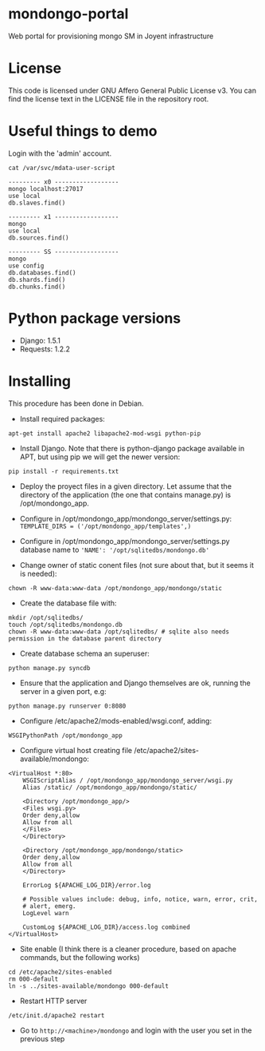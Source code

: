 mondongo-portal
===============

Web portal for provisioning mongo SM in Joyent infrastructure

License
=======

This code is licensed under GNU Affero General Public License v3. You can find the license text in the LICENSE file
in the repository root.

Useful things to demo
=====================

Login with the 'admin' account.

```
cat /var/svc/mdata-user-script

--------- x0 ------------------
mongo localhost:27017
use local
db.slaves.find()

--------- x1 ------------------
mongo
use local
db.sources.find()

--------- SS ------------------
mongo
use config
db.databases.find()
db.shards.find()
db.chunks.find()
```

Python package versions
=======================

* Django: 1.5.1
* Requests: 1.2.2

Installing
==========

This procedure has been done in Debian.

* Install required packages:

```
apt-get install apache2 libapache2-mod-wsgi python-pip
```

* Install Django. Note that there is python-django package available in APT, but using pip we will get the newer version:

```
pip install -r requirements.txt
```

* Deploy the proyect files in a given directory. Let assume that the directory of the application (the one that contains 
manage.py) is /opt/mondongo_app.

* Configure in /opt/mondongo_app/mondongo_server/settings.py: `TEMPLATE_DIRS = ('/opt/mondongo_app/templates',)`
 
* Configure in /opt/mondongo_app/mondongo_server/settings.py database name to `'NAME': '/opt/sqlitedbs/mondongo.db'`

* Change owner of static conent files (not sure about that, but it seems it is needed):

```
chown -R www-data:www-data /opt/mondongo_app/mondongo/static
```

* Create the database file with:

```
mkdir /opt/sqlitedbs/
touch /opt/sqlitedbs/mondongo.db
chown -R www-data:www-data /opt/sqlitedbs/ # sqlite also needs permission in the database parent directory
```
* Create database schema an superuser:

```
python manage.py syncdb
```

* Ensure that the application and Django themselves are ok, running the server in a given port, e.g:

```
python manage.py runserver 0:8080
```

* Configure /etc/apache2/mods-enabled/wsgi.conf, adding:

```
WSGIPythonPath /opt/mondongo_app
```

* Configure virtual host creating file /etc/apache2/sites-available/mondongo:

```
<VirtualHost *:80>
    WSGIScriptAlias / /opt/mondongo_app/mondongo_server/wsgi.py
    Alias /static/ /opt/mondongo_app/mondongo/static/

    <Directory /opt/mondongo_app/>
    <Files wsgi.py>
    Order deny,allow
    Allow from all
    </Files>
    </Directory>

    <Directory /opt/mondongo_app/mondongo/static>
    Order deny,allow
    Allow from all
    </Directory>

    ErrorLog ${APACHE_LOG_DIR}/error.log

    # Possible values include: debug, info, notice, warn, error, crit,
    # alert, emerg.
    LogLevel warn

    CustomLog ${APACHE_LOG_DIR}/access.log combined
</VirtualHost>
``` 

* Site enable (I think there is a cleaner procedure, based on apache commands, but the following works)

```
cd /etc/apache2/sites-enabled
rm 000-default
ln -s ../sites-available/mondongo 000-default
```

* Restart HTTP server

```
/etc/init.d/apache2 restart
```

* Go to `http://<machine>/mondongo` and login with the user you set in the previous step
